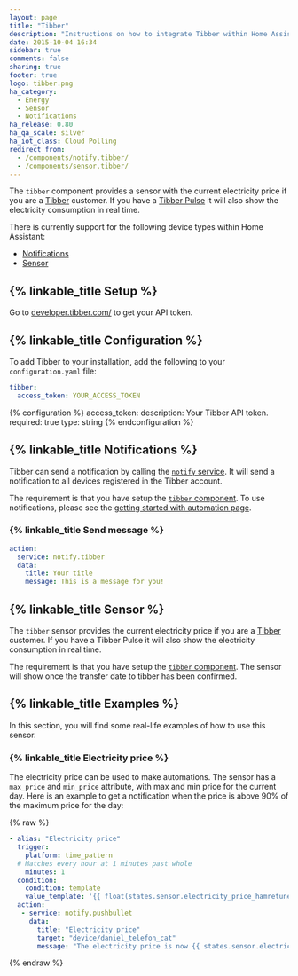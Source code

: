 ```yaml
---
layout: page
title: "Tibber"
description: "Instructions on how to integrate Tibber within Home Assistant."
date: 2015-10-04 16:34
sidebar: true
comments: false
sharing: true
footer: true
logo: tibber.png
ha_category:
  - Energy
  - Sensor
  - Notifications
ha_release: 0.80
ha_qa_scale: silver
ha_iot_class: Cloud Polling
redirect_from:
  - /components/notify.tibber/
  - /components/sensor.tibber/
---
```


The `tibber` component provides a sensor with the current electricity price if you are a [Tibber](https://tibber.com/) customer.
If you have a [Tibber Pulse](https://norge.tibber.com/products/pulse/) it will also show the electricity consumption in real time.

There is currently support for the following device types within Home Assistant:

- [Notifications](#notifications)
- [Sensor](#sensor)

## {% linkable_title Setup %}

Go to [developer.tibber.com/](https://developer.tibber.com/) to get your API token.

## {% linkable_title Configuration %}

To add Tibber to your installation, add the following to your `configuration.yaml` file:

```yaml
tibber:
  access_token: YOUR_ACCESS_TOKEN
```

{% configuration %}
access_token:
  description: Your Tibber API token.
  required: true
  type: string
{% endconfiguration %}

## {% linkable_title Notifications %}

Tibber can send a notification by calling the [`notify` service](/components/notify/). It will send a notification to all devices registered in the Tibber account.

The requirement is that you have setup the [`tibber` component](#setup).
To use notifications, please see the [getting started with automation page](/getting-started/automation/).

### {% linkable_title Send message %}

```yaml
action:
  service: notify.tibber
  data:
    title: Your title
    message: This is a message for you!
```

## {% linkable_title Sensor %}

The `tibber` sensor provides the current electricity price if you are a [Tibber](https://tibber.com/) customer.
If you have a Tibber Pulse it will also show the electricity consumption in real time.

The requirement is that you have setup the [`tibber` component](#setup). The sensor will show once the transfer date to tibber has been confirmed.

## {% linkable_title Examples %}

In this section, you will find some real-life examples of how to use this sensor.

### {% linkable_title Electricity price %}

The electricity price can be used to make automations. The sensor has a `max_price` and `min_price` attribute, with max and min price for the current day. Here is an example to get a notification when the price is above 90% of the maximum price for the day:

{% raw %}

```yaml
- alias: "Electricity price"
  trigger:
    platform: time_pattern
  # Matches every hour at 1 minutes past whole
    minutes: 1
  condition:
    condition: template
    value_template: '{{ float(states.sensor.electricity_price_hamretunet_10.state) > 0.9 * float(states.sensor.electricity_price_hamretunet_10.attributes.max_price) }}'
  action:
   - service: notify.pushbullet
     data:
       title: "Electricity price"
       target: "device/daniel_telefon_cat"
       message: "The electricity price is now {{ states.sensor.electricity_price_hamretunet_10.state }}"
```

{% endraw %}
